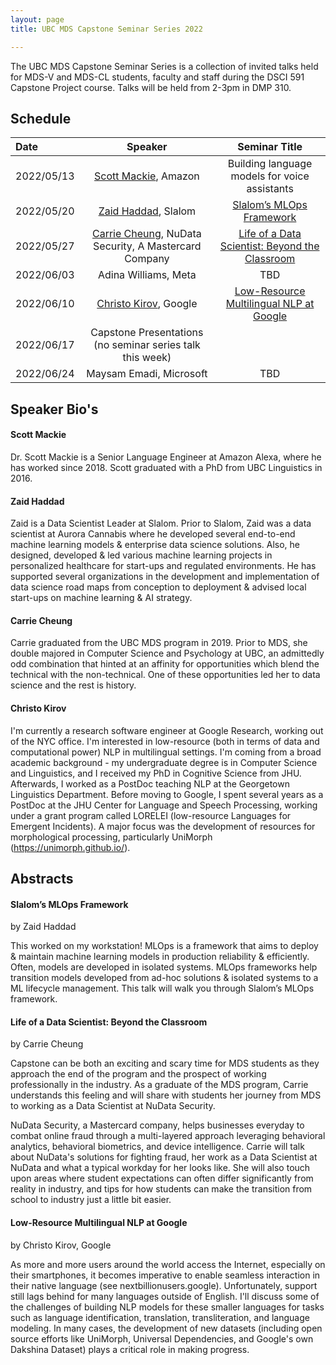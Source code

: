 ```yaml
---
layout: page
title: UBC MDS Capstone Seminar Series 2022

---
```


The UBC MDS Capstone Seminar Series is a collection of invited talks held for MDS-V and MDS-CL students, faculty and staff 
during the DSCI 591 Capstone Project course. Talks will be held from 2-3pm in DMP 310.

## Schedule

|Date|Speaker|Seminar Title|
|:---|:---:|:---:|
| 2022/05/13 | [Scott Mackie](#scott-mackie), Amazon | Building language models for voice assistants |
| 2022/05/20 | [Zaid Haddad](#zaid-haddad), Slalom | [Slalom’s MLOps Framework](#slaloms-mlops-framework) |
| 2022/05/27 | [Carrie Cheung](carrie-cheung), NuData Security, A Mastercard Company | [Life of a Data Scientist: Beyond the Classroom](#life-of-a-data-scientist-beyond-the-classroom) |
| 2022/06/03 | Adina Williams, Meta | TBD |
| 2022/06/10 | [Christo Kirov](#christo-kirov), Google | [Low-Resource Multilingual NLP at Google](#low-resource-multilingual-nlp-at-google) |
| 2022/06/17 | Capstone Presentations (no seminar series talk this week)| |
| 2022/06/24 | Maysam Emadi, Microsoft | TBD |

## Speaker Bio's

#### Scott Mackie
Dr. Scott Mackie is a Senior Language Engineer at Amazon Alexa, where he has worked since 2018. Scott graduated with a PhD from UBC Linguistics in 2016.

#### Zaid Haddad
Zaid is a Data Scientist Leader at Slalom. Prior to Slalom, Zaid was a data scientist at Aurora Cannabis where he developed several end-to-end machine learning models & enterprise data science solutions. Also, he designed, developed & led various machine learning projects in personalized healthcare for start-ups and regulated environments. He has supported several organizations in the development and implementation of data science road maps from conception to deployment & advised local start-ups on machine learning & AI strategy.  

#### Carrie Cheung 
Carrie graduated from the UBC MDS program in 2019. Prior to MDS, she double majored in Computer Science and Psychology at UBC, an admittedly odd combination that hinted at an affinity for opportunities which blend the technical with the non-technical. One of these opportunities led her to data science and the rest is history.

#### Christo Kirov
I'm currently a research software engineer at Google Research, working out of the NYC office. I'm interested in low-resource (both in terms of data and computational power) NLP in multilingual settings. I'm coming from a broad academic background - my undergraduate degree is in Computer Science and Linguistics, and I received my PhD in Cognitive Science from JHU. Afterwards, I worked as a PostDoc teaching NLP at the Georgetown Linguistics Department. Before moving to Google, I spent several years as a PostDoc at the JHU Center for Language and Speech Processing, working under a grant program called LORELEI (low-resource Languages for Emergent Incidents). A major focus was the development of resources for morphological processing, particularly UniMorph (<https://unimorph.github.io/>).

## Abstracts

#### Slalom’s MLOps Framework
by Zaid Haddad

This worked on my workstation! MLOps is a framework that aims to deploy & maintain machine learning models in production reliability & efficiently. Often, models are developed in isolated systems. MLOps frameworks help transition models developed from ad-hoc solutions & isolated systems to a ML lifecycle management. This talk will walk you through Slalom’s MLOps framework.

#### Life of a Data Scientist: Beyond the Classroom
by Carrie Cheung

Capstone can be both an exciting and scary time for MDS students as they approach the end of the program and the prospect of working professionally in the industry. As a graduate of the MDS program, Carrie understands this feeling and will share with students her journey from MDS to working as a Data Scientist at NuData Security. 
 
NuData Security, a Mastercard company, helps businesses everyday to combat online fraud through a multi-layered approach leveraging behavioral analytics, behavioral biometrics, and device intelligence. Carrie will talk about NuData's solutions for fighting fraud, her work as a Data Scientist at NuData and what a typical workday for her looks like. She will also touch upon areas where student expectations can often differ significantly from reality in industry, and tips for how students can make the transition from school to industry just a little bit easier.

#### Low-Resource Multilingual NLP at Google
by Christo Kirov, Google

As more and more users around the world access the Internet, especially on their smartphones, it becomes imperative to enable seamless interaction in their native language (see nextbillionusers.google). Unfortunately, support still lags behind for many languages outside of English. I'll discuss some of the challenges of building NLP models for these smaller languages for tasks such as language identification, translation, transliteration, and language modeling. In many cases, the development of new datasets (including open source efforts like UniMorph, Universal Dependencies, and Google's own Dakshina Dataset) plays a critical role in making progress.


